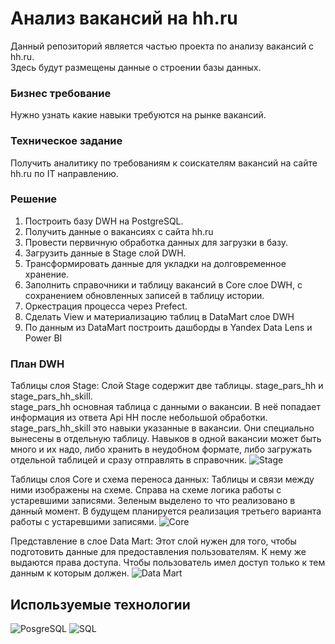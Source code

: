 # Анализ вакансий на hh.ru

Данный репозиторий является частью проекта по анализу вакансий с hh.ru.  
Здесь будут размещены данные о строении базы данных.

### Бизнес требование
Нужно узнать какие навыки требуются на рынке вакансий.

### Техническое задание
Получить аналитику по требованиям к соискателям вакансий на сайте hh.ru по IT направлению.

### Решение
1. Построить базу DWH на PostgreSQL.
2. Получить данные о вакансиях с сайта hh.ru
3. Провести первичную обработка данных для загрузки в базу.
4. Загрузить данные в Stage слой DWH.
5. Трансформировать данные для укладки на долговременное хранение.
6. Заполнить справочники и таблицу вакансий в Core слое DWH, с сохранением обновленных записей в таблицу истории.
7. Оркестрация процесса через Prefect.
8. Сделать View и материализацию таблиц в DataMart слое DWH
9. По данным из DataMart построить дашборды в Yandex Data Lens и Power BI


### План DWH
Таблицы слоя Stage:
Слой Stage содержит две таблицы. stage_pars_hh и stage_pars_hh_skill.  
stage_pars_hh основная таблица с данными о вакансии. В неё попадает информация из 
ответа Api HH после небольшой обработки.
stage_pars_hh_skill это навыки указанные в вакансии. Они специально вынесены в отдельную таблицу.
Навыков в одной вакансии может быть много и их надо, либо хранить в неудобном формате, либо загружать 
отдельной таблицей и сразу отправлять в справочник.
![Stage](../pars_hh_DWH/file/stage.png)


Таблицы слоя Core и схема переноса данных:
Таблицы и связи между ними изображены на схеме. Справа на схеме логика работы с 
устаревшими записями. Зеленым выделено то что реализовано в данный момент. В 
будущем планируется реализация третьего варианта работы с устаревшими записями.
![Core](../pars_hh_DWH/file/core.png)

Представление в слое Data Mart:
Этот слой нужен для того, чтобы подготовить данные для предоставления пользователям.
К нему же выдаются права доступа. Чтобы пользователь имел доступ только к тем данным к 
которым должен.
![Data Mart](../pars_hh_DWH/file/data_mart.png)

## Используемые технологии

![PosgreSQL](https://img.shields.io/badge/PosgreSQL-blue?logo=posgres)
![SQL](https://img.shields.io/badge/SQL-yellow?logo=SQL)

